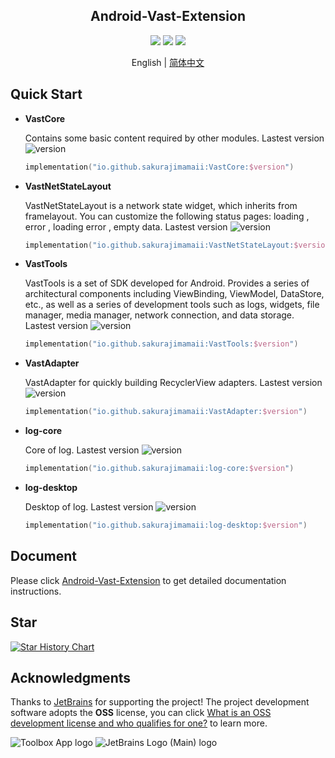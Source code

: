 <h2 align="center">Android-Vast-Extension</h2>

<p align="center">
<img src="https://img.shields.io/badge/min%20sdk%20version-23-yellowgreen"/>
<img src="https://img.shields.io/badge/jdk%20version-17-2300b894?style=flat"/>
<img src="https://img.shields.io/badge/license-Apache%20License%202.0-blue.svg?style=flat"/>
</p>

<div align="center">English | <a href="https://github.com/SakurajimaMaii/Android-Vast-Extension/blob/develop/README_CN.md">简体中文</a></div>

## Quick Start

- **VastCore**

  Contains some basic content required by other modules. Lastest
  version ![version](https://img.shields.io/maven-central/v/io.github.sakurajimamaii/VastCore)

    ```kotlin
    implementation("io.github.sakurajimamaii:VastCore:$version")
    ```

- **VastNetStateLayout**

  VastNetStateLayout is a network state widget, which inherits from framelayout. You can customize
  the following status pages: loading , error , loading error , empty data. Lastest
  version ![version](https://img.shields.io/maven-central/v/io.github.sakurajimamaii/VastNetStateLayout)

    ```kotlin
    implementation("io.github.sakurajimamaii:VastNetStateLayout:$version")
    ```

- **VastTools**

  VastTools is a set of SDK developed for Android. Provides a series of architectural components
  including ViewBinding, ViewModel, DataStore, etc., as well as a series of development tools such
  as logs, widgets, file manager, media manager, network connection, and data storage. Lastest
  version ![version](https://img.shields.io/maven-central/v/io.github.sakurajimamaii/VastTools)

    ```kotlin
    implementation("io.github.sakurajimamaii:VastTools:$version")
    ```

- **VastAdapter**

  VastAdapter for quickly building RecyclerView adapters. Lastest
  version ![version](https://img.shields.io/maven-central/v/io.github.sakurajimamaii/VastAdapter)

    ```kotlin
    implementation("io.github.sakurajimamaii:VastAdapter:$version")
    ```

- **log-core**

  Core of log. Lastest
  version ![version](https://img.shields.io/maven-central/v/io.github.sakurajimamaii/log-core)

    ```kotlin
    implementation("io.github.sakurajimamaii:log-core:$version")
    ```

- **log-desktop**

  Desktop of log. Lastest
  version ![version](https://img.shields.io/maven-central/v/io.github.sakurajimamaii/log-desktop)

    ```kotlin
    implementation("io.github.sakurajimamaii:log-desktop:$version")
    ```

## Document

Please click [Android-Vast-Extension](https://ave.entropy2020.cn/) to get detailed documentation
instructions.

## Star

[![Star History Chart](https://api.star-history.com/svg?repos=SakurajimaMaii/Android-Vast-Extension&type=Date)](https://star-history.com/#SakurajimaMaii/Android-Vast-Extension&Date)

## Acknowledgments

Thanks to [JetBrains](https://www.jetbrains.com/) for supporting the project! The project
development software adopts the **OSS** license, you can
click [What is an OSS development license and who qualifies for one?](https://sales.jetbrains.com/hc/en-gb/articles/360016581839-What-is-an-OSS-development-license-and-who-qualifies-for-one-)
to learn more.

![Toolbox App logo](https://resources.jetbrains.com/storage/products/company/brand/logos/Toolbox.svg)
![JetBrains Logo (Main) logo](https://resources.jetbrains.com/storage/products/company/brand/logos/jb_beam.svg)
